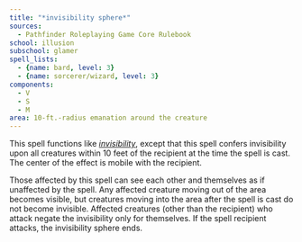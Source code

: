 ```yaml
---
title: "*invisibility sphere*"
sources:
  - Pathfinder Roleplaying Game Core Rulebook
school: illusion
subschool: glamer
spell_lists:
  - {name: bard, level: 3}
  - {name: sorcerer/wizard, level: 3}
components:
  - V
  - S
  - M
area: 10-ft.-radius emanation around the creature
---
```


This spell functions like [*invisibility*](/spells/invisibility/), except that this spell confers invisibility upon all creatures within 10 feet of the recipient at the time the spell is cast. The center of the effect is mobile with the recipient.

Those affected by this spell can see each other and themselves as if unaffected by the spell. Any affected creature moving out of the area becomes visible, but creatures moving into the area after the spell is cast do not become invisible. Affected creatures (other than the recipient) who attack negate the invisibility only for themselves. If the spell recipient attacks, the invisibility sphere ends.

